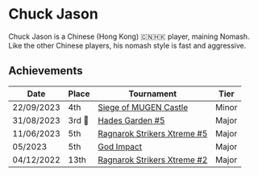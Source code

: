 # Chuck Jason

Chuck Jason is a Chinese (Hong Kong) :cn::hong_kong: player, maining Nomash.
Like the other Chinese players, his nomash style is fast and aggressive.

## Achievements

|Date|Place|Tournament|Tier|
|-|-|-|-|
| 22/09/2023 | 4th | [Siege of MUGEN Castle](../../tournaments/misc/mugen.md) | Minor |
| 31/08/2023 | 3rd :3rd_place_medal: | [Hades Garden #5](../../tournaments/hg/hg5.md) | Major |
| 11/06/2023 | 5th | [Ragnarok Strikers Xtreme #5](../../tournaments/ragna/ragnax5.md) | Major |
| 05/2023 | 5th | [God Impact](../../tournaments/misc/godimpact.md) | Major |
| 04/12/2022 | 13th | [Ragnarok Strikers Xtreme #2](../../tournaments/ragna/ragnax2.md) | Major |
